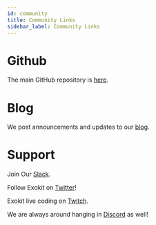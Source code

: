 ```yaml
---
id: community
title: Community Links
sidebar_label: Community Links
---
```


# Github
The main GitHub repository is [here](https://github.com/webmixedreality/exokit).

# Blog
We post announcements and updates to our [blog](https://webmr.io/blog).

# Support

Join Our [Slack](https://join.slack.com/t/exokit/shared_invite/enQtNDI3NjcxNzYwMDIxLWU2NmFmOTEzMzk4NWNiYjRhMjVkYzcyNjg5YjUyMzZkYWM1ZGI4M2IwYWZiMjNlMTJjMDlkM2U3Y2JiNTc2M2Q).

Follow Exokit on [Twitter](https://twitter.com/webmixedreality)!

Exokit live coding on [Twitch](https://www.twitch.tv/avaer).

We are always around hanging in [Discord](https://discord.gg/cf5tfTV) as well!

